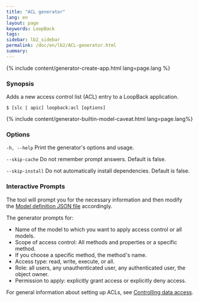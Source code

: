 ```yaml
---
title: "ACL generator"
lang: en
layout: page
keywords: LoopBack
tags:
sidebar: lb2_sidebar
permalink: /doc/en/lb2/ACL-generator.html
summary:
---
```


{% include content/generator-create-app.html lang=page.lang %}

### Synopsis

Adds a new access control list (ACL) entry to a LoopBack application.

```shell
$ [slc | apic] loopback:acl [options]
```

{% include content/generator-builtin-model-caveat.html lang=page.lang%}

### Options

`-h, --help`
Print the generator's options and usage.

`--skip-cache`
Do not remember prompt answers. Default is false.

`--skip-install`
Do not automatically install dependencies. Default is false.

### Interactive Prompts

The tool will prompt you for the necessary information and then modify the [Model definition JSON file](/doc/{{page.lang}}/lb2/Model-definition-JSON-file.html) accordingly.

The generator prompts for:

* Name of the model to which you want to apply access control or all models.
* Scope of access control: All methods and properties or a specific method.
* If you choose a specific method, the method's name.
* Access type: read, write, execute, or all.
* Role: all users, any unauthenticated user, any authenticated user, the object owner.
* Permission to apply: explicitly grant access or explicitly deny access.

For general information about setting up ACLs, see [Controlling data access](/doc/{{page.lang}}/lb2/Controlling-data-access.html).
